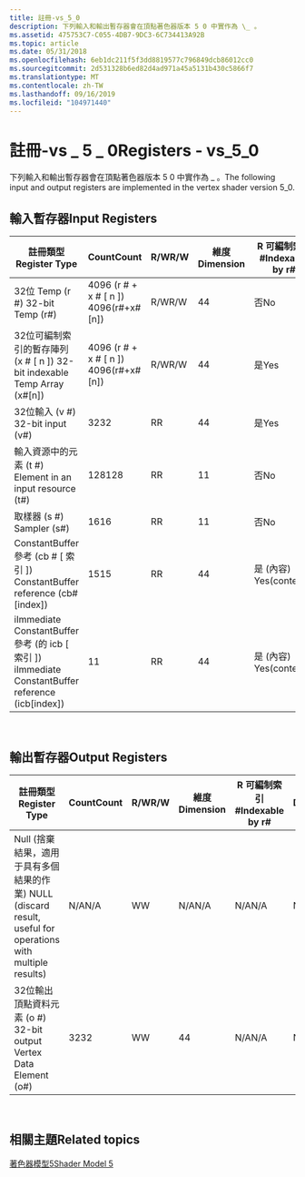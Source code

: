 ```yaml
---
title: 註冊-vs_5_0
description: 下列輸入和輸出暫存器會在頂點著色器版本 5 0 中實作為 \_ 。
ms.assetid: 475753C7-C055-4DB7-9DC3-6C734413A92B
ms.topic: article
ms.date: 05/31/2018
ms.openlocfilehash: 6eb1dc211f5f3dd8819577c796849dcb86012cc0
ms.sourcegitcommit: 2d531328b6ed82d4ad971a45a5131b430c5866f7
ms.translationtype: MT
ms.contentlocale: zh-TW
ms.lasthandoff: 09/16/2019
ms.locfileid: "104971440"
---
```

# <a name="registers---vs_5_0"></a><span data-ttu-id="3263a-103">註冊-vs \_ 5 \_ 0</span><span class="sxs-lookup"><span data-stu-id="3263a-103">Registers - vs\_5\_0</span></span>

<span data-ttu-id="3263a-104">下列輸入和輸出暫存器會在頂點著色器版本 5 0 中實作為 \_ 。</span><span class="sxs-lookup"><span data-stu-id="3263a-104">The following input and output registers are implemented in the vertex shader version 5\_0.</span></span>

## <a name="input-registers"></a><span data-ttu-id="3263a-105">輸入暫存器</span><span class="sxs-lookup"><span data-stu-id="3263a-105">Input Registers</span></span>



| <span data-ttu-id="3263a-106">註冊類型</span><span class="sxs-lookup"><span data-stu-id="3263a-106">Register Type</span></span>                                      | <span data-ttu-id="3263a-107">Count</span><span class="sxs-lookup"><span data-stu-id="3263a-107">Count</span></span>              | <span data-ttu-id="3263a-108">R/W</span><span class="sxs-lookup"><span data-stu-id="3263a-108">R/W</span></span> | <span data-ttu-id="3263a-109">維度</span><span class="sxs-lookup"><span data-stu-id="3263a-109">Dimension</span></span> | <span data-ttu-id="3263a-110">R 可編制索引\#</span><span class="sxs-lookup"><span data-stu-id="3263a-110">Indexable by r\#</span></span> | <span data-ttu-id="3263a-111">Defaults</span><span class="sxs-lookup"><span data-stu-id="3263a-111">Defaults</span></span> | <span data-ttu-id="3263a-112">需要 DCL</span><span class="sxs-lookup"><span data-stu-id="3263a-112">Requires DCL</span></span> |
|----------------------------------------------------|--------------------|-----|-----------|------------------|----------|--------------|
| <span data-ttu-id="3263a-113">32位 Temp (r \#) </span><span class="sxs-lookup"><span data-stu-id="3263a-113">32-bit Temp (r\#)</span></span>                                  | <span data-ttu-id="3263a-114">4096 (r \# + x \# \[ n \]) </span><span class="sxs-lookup"><span data-stu-id="3263a-114">4096(r\#+x\#\[n\])</span></span> | <span data-ttu-id="3263a-115">R/W</span><span class="sxs-lookup"><span data-stu-id="3263a-115">R/W</span></span> | <span data-ttu-id="3263a-116">4</span><span class="sxs-lookup"><span data-stu-id="3263a-116">4</span></span>         | <span data-ttu-id="3263a-117">否</span><span class="sxs-lookup"><span data-stu-id="3263a-117">No</span></span>               | <span data-ttu-id="3263a-118">None</span><span class="sxs-lookup"><span data-stu-id="3263a-118">None</span></span>     | <span data-ttu-id="3263a-119">Yes</span><span class="sxs-lookup"><span data-stu-id="3263a-119">Yes</span></span>          |
| <span data-ttu-id="3263a-120">32位可編制索引的暫存陣列 (x \# \[ n \]) </span><span class="sxs-lookup"><span data-stu-id="3263a-120">32-bit indexable Temp Array (x\#\[n\])</span></span>             | <span data-ttu-id="3263a-121">4096 (r \# + x \# \[ n \]) </span><span class="sxs-lookup"><span data-stu-id="3263a-121">4096(r\#+x\#\[n\])</span></span> | <span data-ttu-id="3263a-122">R/W</span><span class="sxs-lookup"><span data-stu-id="3263a-122">R/W</span></span> | <span data-ttu-id="3263a-123">4</span><span class="sxs-lookup"><span data-stu-id="3263a-123">4</span></span>         | <span data-ttu-id="3263a-124">是</span><span class="sxs-lookup"><span data-stu-id="3263a-124">Yes</span></span>              | <span data-ttu-id="3263a-125">無</span><span class="sxs-lookup"><span data-stu-id="3263a-125">None</span></span>     | <span data-ttu-id="3263a-126">Yes</span><span class="sxs-lookup"><span data-stu-id="3263a-126">Yes</span></span>          |
| <span data-ttu-id="3263a-127">32位輸入 (v \#) </span><span class="sxs-lookup"><span data-stu-id="3263a-127">32-bit input (v\#)</span></span>                                 | <span data-ttu-id="3263a-128">32</span><span class="sxs-lookup"><span data-stu-id="3263a-128">32</span></span>                 | <span data-ttu-id="3263a-129">R</span><span class="sxs-lookup"><span data-stu-id="3263a-129">R</span></span>   | <span data-ttu-id="3263a-130">4</span><span class="sxs-lookup"><span data-stu-id="3263a-130">4</span></span>         | <span data-ttu-id="3263a-131">是</span><span class="sxs-lookup"><span data-stu-id="3263a-131">Yes</span></span>              | <span data-ttu-id="3263a-132">無</span><span class="sxs-lookup"><span data-stu-id="3263a-132">None</span></span>     | <span data-ttu-id="3263a-133">Yes</span><span class="sxs-lookup"><span data-stu-id="3263a-133">Yes</span></span>          |
| <span data-ttu-id="3263a-134">輸入資源中的元素 (t \#) </span><span class="sxs-lookup"><span data-stu-id="3263a-134">Element in an input resource (t\#)</span></span>                 | <span data-ttu-id="3263a-135">128</span><span class="sxs-lookup"><span data-stu-id="3263a-135">128</span></span>                | <span data-ttu-id="3263a-136">R</span><span class="sxs-lookup"><span data-stu-id="3263a-136">R</span></span>   | <span data-ttu-id="3263a-137">1</span><span class="sxs-lookup"><span data-stu-id="3263a-137">1</span></span>         | <span data-ttu-id="3263a-138">否</span><span class="sxs-lookup"><span data-stu-id="3263a-138">No</span></span>               | <span data-ttu-id="3263a-139">None</span><span class="sxs-lookup"><span data-stu-id="3263a-139">None</span></span>     | <span data-ttu-id="3263a-140">Yes</span><span class="sxs-lookup"><span data-stu-id="3263a-140">Yes</span></span>          |
| <span data-ttu-id="3263a-141">取樣器 (s \#) </span><span class="sxs-lookup"><span data-stu-id="3263a-141">Sampler (s\#)</span></span>                                      | <span data-ttu-id="3263a-142">16</span><span class="sxs-lookup"><span data-stu-id="3263a-142">16</span></span>                 | <span data-ttu-id="3263a-143">R</span><span class="sxs-lookup"><span data-stu-id="3263a-143">R</span></span>   | <span data-ttu-id="3263a-144">1</span><span class="sxs-lookup"><span data-stu-id="3263a-144">1</span></span>         | <span data-ttu-id="3263a-145">否</span><span class="sxs-lookup"><span data-stu-id="3263a-145">No</span></span>               | <span data-ttu-id="3263a-146">None</span><span class="sxs-lookup"><span data-stu-id="3263a-146">None</span></span>     | <span data-ttu-id="3263a-147">Yes</span><span class="sxs-lookup"><span data-stu-id="3263a-147">Yes</span></span>          |
| <span data-ttu-id="3263a-148">ConstantBuffer 參考 (cb \# \[ 索引 \]) </span><span class="sxs-lookup"><span data-stu-id="3263a-148">ConstantBuffer reference (cb\#\[index\])</span></span>           | <span data-ttu-id="3263a-149">15</span><span class="sxs-lookup"><span data-stu-id="3263a-149">15</span></span>                 | <span data-ttu-id="3263a-150">R</span><span class="sxs-lookup"><span data-stu-id="3263a-150">R</span></span>   | <span data-ttu-id="3263a-151">4</span><span class="sxs-lookup"><span data-stu-id="3263a-151">4</span></span>         | <span data-ttu-id="3263a-152">是 (內容) </span><span class="sxs-lookup"><span data-stu-id="3263a-152">Yes(contents)</span></span>    | <span data-ttu-id="3263a-153">無</span><span class="sxs-lookup"><span data-stu-id="3263a-153">None</span></span>     | <span data-ttu-id="3263a-154">Yes</span><span class="sxs-lookup"><span data-stu-id="3263a-154">Yes</span></span>          |
| <span data-ttu-id="3263a-155">iImmediate ConstantBuffer 參考 (的 icb \[ 索引 \]) </span><span class="sxs-lookup"><span data-stu-id="3263a-155">iImmediate ConstantBuffer reference (icb\[index\])</span></span> | <span data-ttu-id="3263a-156">1</span><span class="sxs-lookup"><span data-stu-id="3263a-156">1</span></span>                  | <span data-ttu-id="3263a-157">R</span><span class="sxs-lookup"><span data-stu-id="3263a-157">R</span></span>   | <span data-ttu-id="3263a-158">4</span><span class="sxs-lookup"><span data-stu-id="3263a-158">4</span></span>         | <span data-ttu-id="3263a-159">是 (內容) </span><span class="sxs-lookup"><span data-stu-id="3263a-159">Yes(contents)</span></span>    | <span data-ttu-id="3263a-160">無</span><span class="sxs-lookup"><span data-stu-id="3263a-160">None</span></span>     | <span data-ttu-id="3263a-161">Yes</span><span class="sxs-lookup"><span data-stu-id="3263a-161">Yes</span></span>          |



 

## <a name="output-registers"></a><span data-ttu-id="3263a-162">輸出暫存器</span><span class="sxs-lookup"><span data-stu-id="3263a-162">Output Registers</span></span>



| <span data-ttu-id="3263a-163">註冊類型</span><span class="sxs-lookup"><span data-stu-id="3263a-163">Register Type</span></span>                                                      | <span data-ttu-id="3263a-164">Count</span><span class="sxs-lookup"><span data-stu-id="3263a-164">Count</span></span> | <span data-ttu-id="3263a-165">R/W</span><span class="sxs-lookup"><span data-stu-id="3263a-165">R/W</span></span> | <span data-ttu-id="3263a-166">維度</span><span class="sxs-lookup"><span data-stu-id="3263a-166">Dimension</span></span> | <span data-ttu-id="3263a-167">R 可編制索引\#</span><span class="sxs-lookup"><span data-stu-id="3263a-167">Indexable by r\#</span></span> | <span data-ttu-id="3263a-168">Defaults</span><span class="sxs-lookup"><span data-stu-id="3263a-168">Defaults</span></span> | <span data-ttu-id="3263a-169">需要 DCL</span><span class="sxs-lookup"><span data-stu-id="3263a-169">Requires DCL</span></span> |
|--------------------------------------------------------------------|-------|-----|-----------|------------------|----------|--------------|
| <span data-ttu-id="3263a-170">Null (捨棄結果，適用于具有多個結果的作業) </span><span class="sxs-lookup"><span data-stu-id="3263a-170">NULL (discard result, useful for operations with multiple results)</span></span> | <span data-ttu-id="3263a-171">N/A</span><span class="sxs-lookup"><span data-stu-id="3263a-171">N/A</span></span>   | <span data-ttu-id="3263a-172">W</span><span class="sxs-lookup"><span data-stu-id="3263a-172">W</span></span>   | <span data-ttu-id="3263a-173">N/A</span><span class="sxs-lookup"><span data-stu-id="3263a-173">N/A</span></span>       | <span data-ttu-id="3263a-174">N/A</span><span class="sxs-lookup"><span data-stu-id="3263a-174">N/A</span></span>              | <span data-ttu-id="3263a-175">N/A</span><span class="sxs-lookup"><span data-stu-id="3263a-175">N/A</span></span>      | <span data-ttu-id="3263a-176">否</span><span class="sxs-lookup"><span data-stu-id="3263a-176">No</span></span>           |
| <span data-ttu-id="3263a-177">32位輸出頂點資料元素 (o \#) </span><span class="sxs-lookup"><span data-stu-id="3263a-177">32-bit output Vertex Data Element (o\#)</span></span>                            | <span data-ttu-id="3263a-178">32</span><span class="sxs-lookup"><span data-stu-id="3263a-178">32</span></span>    | <span data-ttu-id="3263a-179">W</span><span class="sxs-lookup"><span data-stu-id="3263a-179">W</span></span>   | <span data-ttu-id="3263a-180">4</span><span class="sxs-lookup"><span data-stu-id="3263a-180">4</span></span>         | <span data-ttu-id="3263a-181">N/A</span><span class="sxs-lookup"><span data-stu-id="3263a-181">N/A</span></span>              | <span data-ttu-id="3263a-182">N/A</span><span class="sxs-lookup"><span data-stu-id="3263a-182">N/A</span></span>      | <span data-ttu-id="3263a-183">是</span><span class="sxs-lookup"><span data-stu-id="3263a-183">Yes</span></span>          |



 

## <a name="related-topics"></a><span data-ttu-id="3263a-184">相關主題</span><span class="sxs-lookup"><span data-stu-id="3263a-184">Related topics</span></span>

<dl> <dt>

[<span data-ttu-id="3263a-185">著色器模型5</span><span class="sxs-lookup"><span data-stu-id="3263a-185">Shader Model 5</span></span>](d3d11-graphics-reference-sm5.md)
</dt> </dl>

 

 




